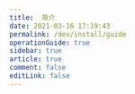 ```yaml
---
title:  简介
date: 2021-03-16 17:19:43
permalink: /dev/install/guide
operationGuide: true
sidebar: true
article: true
comment: false
editLink: false
---
```



